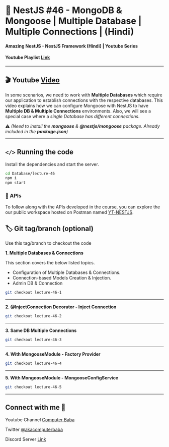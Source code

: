 # 📖 NestJS #46 - MongoDB & Mongoose | Multiple Database | Multiple Connections | (Hindi)

#### Amazing NestJS - NestJS Framework (Hindi) | Youtube Series

#### Youtube Playlist [Link](https://bit.ly/3titPk3)

---

## 🎬 Youtube [Video](https://youtu.be/GVvLBjTvf8E)

In some scenarios, we need to work with **Multiple Databases** which require our application to establish connections with the respective databases. This video explains how we can configure Mongoose with NestJS to have **Multiple DB & Multiple Connections** environments. Also, we will see a special case where a _single Database has different connections_.

⚠️ _(Need to install the **mongoose** & **@nestjs/mongoose** package. Already included in the **package.json**)_

---

## `</>` Running the code

Install the dependencies and start the server.

```sh
cd Database/lecture-46
npm i
npm start
```

### 📝 APIs

To follow along with the APIs developed in the course, you can explore the our public workspace hosted on Postman named
[YT-NESTJS](https://bit.ly/3wJJKK6).

## 🏷️ Git tag/branch (optional)

Use this tag/branch to checkout the code

**1. Multiple Databases & Connections**

This section covers the below listed topics.
- Configuration of Multiple Databases & Connections. 
- Connection-based Models Creation & Injection.
- Admin DB & Connection

```sh
git checkout lecture-46-1
```

---


**2. @InjectConnection Decorator - Inject Connection**

```sh
git checkout lecture-46-2
```

---

**3. Same DB Multiple Connections**

```sh
git checkout lecture-46-3
```

---

**4. With MongooseModule - Factory Provider**

```sh
git checkout lecture-46-4
```

---

**5. With MongooseModule - MongooseConfigService**

```sh
git checkout lecture-46-5
```

---

## Connect with me 👋

Youtube Channel [Computer Baba](https://www.youtube.com/c/ComputerBabaOfficial)

Twitter [@akacomputerbaba](https://twitter.com/akacomputerbaba)

Discord Server [Link](https://discord.gg/9V4VTDM)
